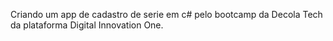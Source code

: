 Criando um app de cadastro de serie em c# pelo bootcamp da Decola Tech da plataforma Digital Innovation One.
